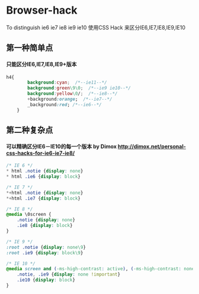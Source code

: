 Browser-hack
============

To distinguish ie6 ie7 ie8 ie9 ie10
使用CSS Hack 来区分IE6,IE7,IE8,IE9,IE10

## 第一种简单点
#### 只能区分IE6,IE7,IE8,IE9+版本

````css
h4{
		background:cyan;  /*--ie11--*/
		background:green\9\0;  /*--ie9 ie10--*/
		background:yellow\0/;  /*--ie8--*/
		+background:orange;  /*--ie7--*/
		_background:red; /*--ie6--*/
	}
````

## 第二种复杂点
#### 可以精确区分IE6－IE10的每一个版本 by Dimox http://dimox.net/personal-css-hacks-for-ie6-ie7-ie8/

````css
/* IE 6 */
* html .notie {display: none}
* html .ie6 {display: block}

/* IE 7 */
*+html .notie {display: none}
*+html .ie7 {display: block}

/* IE 8 */
@media \0screen {
	.notie {display: none}
	.ie8 {display: block}
}

/* IE 9 */
:root .notie {display: none\9}
:root .ie9 {display: block\9}

/* IE 10 */
@media screen and (-ms-high-contrast: active), (-ms-high-contrast: none) {
	.notie, .ie9 {display: none !important}
	.ie10 {display: block}
}
````